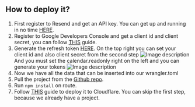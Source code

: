 ## How to deploy it?

1. First register to Resend and get an API key. You can get up and running in no time [HERE](https://resend.com/docs/send-with-nodejs).
2. Register to Google Developers Console and get a client id and client secret, you can follow [THIS](https://support.google.com/cloud/answer/6158849?hl=en) guide.
3. Generate the refresh token [HERE](https://developers.google.com/oauthplayground/). 
On the top right you can set your client id and also client secret from the second step
![Image description](https://dev-to-uploads.s3.amazonaws.com/uploads/articles/iw4ju28oyxxix09kgxsu.png)
And you must set the calendar.readonly right on the left and you can generate your tokens
![Image description](https://dev-to-uploads.s3.amazonaws.com/uploads/articles/igcbu63p4ebxnvwqet6s.png)
4. Now we have all the data that can be inserted into our wrangler.toml
5. Pull the project from the [Github repo](https://github.com/Gyurmatag/calendar-workflow).
6. Run `npm install` on route.
7. Follow [THIS](https://developers.cloudflare.com/workers/get-started/guide/) guide to deploy it to Cloudflare. You can skip the first step, because we already have a project.
